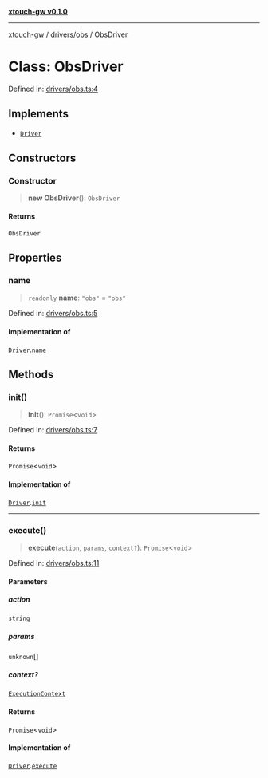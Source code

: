 [**xtouch-gw v0.1.0**](../../../README.md)

***

[xtouch-gw](../../../README.md) / [drivers/obs](../README.md) / ObsDriver

# Class: ObsDriver

Defined in: [drivers/obs.ts:4](https://github.com/JulienCr/xtouch-gw/blob/4762a61efc98f67cb78942b4a0e2d9f4848bdf43/src/drivers/obs.ts#L4)

## Implements

- [`Driver`](../../../types/interfaces/Driver.md)

## Constructors

### Constructor

> **new ObsDriver**(): `ObsDriver`

#### Returns

`ObsDriver`

## Properties

### name

> `readonly` **name**: `"obs"` = `"obs"`

Defined in: [drivers/obs.ts:5](https://github.com/JulienCr/xtouch-gw/blob/4762a61efc98f67cb78942b4a0e2d9f4848bdf43/src/drivers/obs.ts#L5)

#### Implementation of

[`Driver`](../../../types/interfaces/Driver.md).[`name`](../../../types/interfaces/Driver.md#name)

## Methods

### init()

> **init**(): `Promise`\<`void`\>

Defined in: [drivers/obs.ts:7](https://github.com/JulienCr/xtouch-gw/blob/4762a61efc98f67cb78942b4a0e2d9f4848bdf43/src/drivers/obs.ts#L7)

#### Returns

`Promise`\<`void`\>

#### Implementation of

[`Driver`](../../../types/interfaces/Driver.md).[`init`](../../../types/interfaces/Driver.md#init)

***

### execute()

> **execute**(`action`, `params`, `context?`): `Promise`\<`void`\>

Defined in: [drivers/obs.ts:11](https://github.com/JulienCr/xtouch-gw/blob/4762a61efc98f67cb78942b4a0e2d9f4848bdf43/src/drivers/obs.ts#L11)

#### Parameters

##### action

`string`

##### params

`unknown`[]

##### context?

[`ExecutionContext`](../../../types/interfaces/ExecutionContext.md)

#### Returns

`Promise`\<`void`\>

#### Implementation of

[`Driver`](../../../types/interfaces/Driver.md).[`execute`](../../../types/interfaces/Driver.md#execute)
